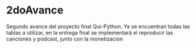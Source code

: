 # 2doAvance
Segundo avance del proyecto final Qui-Python. Ya se encuentran todas las tablas a utilizar, en la entrega final se implementará el reproducir las canciones y podcast, junto con la monetización
